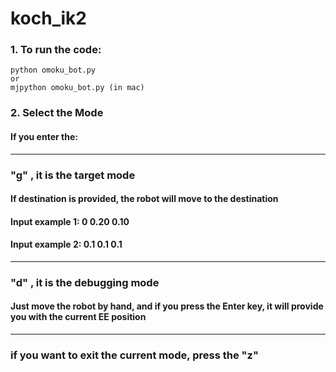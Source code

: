 # koch_ik2
### 1. To run the code:
    python omoku_bot.py
    or 
    mjpython omoku_bot.py (in mac)

### 2. Select the Mode
#### If you enter the:
---
### "g" , it is the target mode
#### If destination is provided, the robot will move to the destination
#### Input example 1: 0 0.20 0.10  
#### Input example 2: 0.1 0.1 0.1
--- 
### "d" , it is the debugging mode
#### Just move the robot by hand, and if you press the Enter key, it will provide you with the current EE position
---
### if you want to exit the current mode, press the "z" 